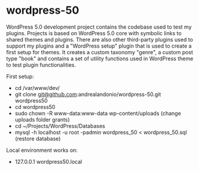 # wordpress-50
WordPress 5.0 development project contains the codebase used to test my plugins. Projects is based on WordPress 5.0 core with symbolic links to shared themes and plugins. There are also other third-party plugins used to support my plugins and a "WordPress setup" plugin that is used to create a first setup for themes. It creates a custom taxonomy "genre", a custom post type "book" and contains a set of utility functions used in WordPress theme to test plugin functionalities.

First setup:
* cd /var/www/dev/
* git clone git@github.com:andrealandonio/wordpress-50.git wordpress50
* cd wordpress50
* sudo chown -R www-data:www-data wp-content/uploads (change uploads folder grants)
* cd ~/Projects/WordPress/Databases
* mysql -h localhost -u root -padmin wordpress_50 < wordpress_50.sql (restore database)

Local environment works on:
* 127.0.0.1   wordpress50.local
